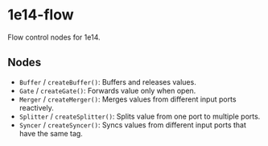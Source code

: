 1e14-flow
=========

Flow control nodes for 1e14.

Nodes
-----

* `Buffer` / `createBuffer()`: Buffers and releases values.
* `Gate` / `createGate()`: Forwards value only when open.
* `Merger` / `createMerger()`: Merges values from different input ports reactively.
* `Splitter` / `createSplitter()`: Splits value from one port to multiple ports.
* `Syncer` / `createSyncer()`: Syncs values from different input ports that 
have the same tag.
